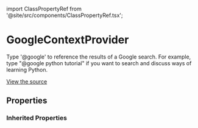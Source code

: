 import ClassPropertyRef from '@site/src/components/ClassPropertyRef.tsx';

# GoogleContextProvider

Type '@google' to reference the results of a Google search. For example, type "@google python tutorial" if you want to search and discuss ways of learning Python.

[View the source](https://github.com/continuedev/continue/tree/main/server/continuedev/plugins/context_providers/google.py)

## Properties

<ClassPropertyRef name='serper_api_key' details='{&quot;title&quot;: &quot;Serper Api Key&quot;, &quot;description&quot;: &quot;Your SerpAPI key, used to programmatically make Google searches. You can get a key at https://serper.dev.&quot;, &quot;type&quot;: &quot;string&quot;}' required={true} default=""/>


### Inherited Properties

<ClassPropertyRef name='title' details='{&quot;title&quot;: &quot;Title&quot;, &quot;default&quot;: &quot;google&quot;, &quot;type&quot;: &quot;string&quot;}' required={false} default="google"/>
<ClassPropertyRef name='display_title' details='{&quot;title&quot;: &quot;Display Title&quot;, &quot;default&quot;: &quot;Google&quot;, &quot;type&quot;: &quot;string&quot;}' required={false} default="Google"/>
<ClassPropertyRef name='description' details='{&quot;title&quot;: &quot;Description&quot;, &quot;default&quot;: &quot;Search Google&quot;, &quot;type&quot;: &quot;string&quot;}' required={false} default="Search Google"/>
<ClassPropertyRef name='dynamic' details='{&quot;title&quot;: &quot;Dynamic&quot;, &quot;default&quot;: true, &quot;type&quot;: &quot;boolean&quot;}' required={false} default="True"/>
<ClassPropertyRef name='requires_query' details='{&quot;title&quot;: &quot;Requires Query&quot;, &quot;default&quot;: true, &quot;type&quot;: &quot;boolean&quot;}' required={false} default="True"/>
